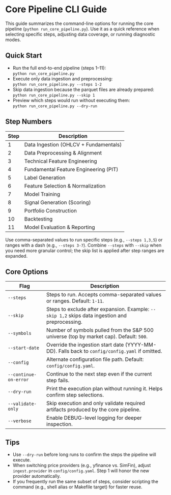 # Core Pipeline CLI Guide

This guide summarizes the command-line options for running the core pipeline (`python run_core_pipeline.py`). Use it as a quick reference when selecting specific steps, adjusting data coverage, or running diagnostic modes.

## Quick Start
- Run the full end-to-end pipeline (steps 1–11):  
  `python run_core_pipeline.py`
- Execute only data ingestion and preprocessing:  
  `python run_core_pipeline.py --steps 1-2`
- Skip data ingestion because the parquet files are already prepared:  
  `python run_core_pipeline.py --skip 1`
- Preview which steps would run without executing them:  
  `python run_core_pipeline.py --dry-run`

## Step Numbers
| Step | Description |
| --- | --- |
| 1 | Data Ingestion (OHLCV + Fundamentals) |
| 2 | Data Preprocessing & Alignment |
| 3 | Technical Feature Engineering |
| 4 | Fundamental Feature Engineering (PIT) |
| 5 | Label Generation |
| 6 | Feature Selection & Normalization |
| 7 | Model Training |
| 8 | Signal Generation (Scoring) |
| 9 | Portfolio Construction |
| 10 | Backtesting |
| 11 | Model Evaluation & Reporting |

Use comma-separated values to run specific steps (e.g., `--steps 1,3,5`) or ranges with a dash (e.g., `--steps 3-7`). Combine `--steps` with `--skip` when you need more granular control; the skip list is applied after step ranges are expanded.

## Core Options
| Flag | Description |
| --- | --- |
| `--steps` | Steps to run. Accepts comma-separated values or ranges. Default: `1-11`. |
| `--skip` | Steps to exclude after expansion. Example: `--skip 1,2` skips data ingestion and preprocessing. |
| `--symbols` | Number of symbols pulled from the S&P 500 universe (top by market cap). Default: `500`. |
| `--start-date` | Override the ingestion start date (YYYY-MM-DD). Falls back to `config/config.yaml` if omitted. |
| `--config` | Alternate configuration file path. Default: `config/config.yaml`. |
| `--continue-on-error` | Continue to the next step even if the current step fails. |
| `--dry-run` | Print the execution plan without running it. Helps confirm step selections. |
| `--validate-only` | Skip execution and only validate required artifacts produced by the core pipeline. |
| `--verbose` | Enable DEBUG-level logging for deeper inspection. |

## Tips
- Use `--dry-run` before long runs to confirm the steps the pipeline will execute.
- When switching price providers (e.g., yfinance vs. SimFin), adjust `ingest.provider` in `config/config.yaml`. Step 1 will honor the new provider automatically.
- If you frequently run the same subset of steps, consider scripting the command (e.g., shell alias or Makefile target) for faster reuse.

